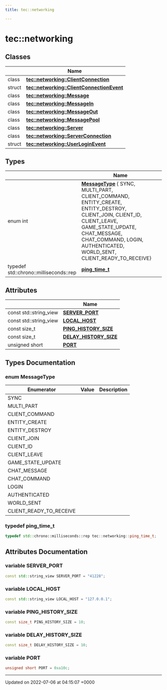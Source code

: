 ```yaml
---
title: tec::networking

---
```


# tec::networking



## Classes

|                | Name           |
| -------------- | -------------- |
| class | **[tec::networking::ClientConnection](/engine/Classes/classtec_1_1networking_1_1_client_connection/)**  |
| struct | **[tec::networking::ClientConnectionEvent](/engine/Classes/structtec_1_1networking_1_1_client_connection_event/)**  |
| class | **[tec::networking::Message](/engine/Classes/classtec_1_1networking_1_1_message/)**  |
| class | **[tec::networking::MessageIn](/engine/Classes/classtec_1_1networking_1_1_message_in/)**  |
| class | **[tec::networking::MessageOut](/engine/Classes/classtec_1_1networking_1_1_message_out/)**  |
| class | **[tec::networking::MessagePool](/engine/Classes/classtec_1_1networking_1_1_message_pool/)**  |
| class | **[tec::networking::Server](/engine/Classes/classtec_1_1networking_1_1_server/)**  |
| class | **[tec::networking::ServerConnection](/engine/Classes/classtec_1_1networking_1_1_server_connection/)**  |
| struct | **[tec::networking::UserLoginEvent](/engine/Classes/structtec_1_1networking_1_1_user_login_event/)**  |

## Types

|                | Name           |
| -------------- | -------------- |
| enum int | **[MessageType](/engine/Namespaces/namespacetec_1_1networking/#enum-messagetype)** { SYNC, MULTI_PART, CLIENT_COMMAND, ENTITY_CREATE, ENTITY_DESTROY, CLIENT_JOIN, CLIENT_ID, CLIENT_LEAVE, GAME_STATE_UPDATE, CHAT_MESSAGE, CHAT_COMMAND, LOGIN, AUTHENTICATED, WORLD_SENT, CLIENT_READY_TO_RECEIVE} |
| typedef std::chrono::milliseconds::rep | **[ping_time_t](/engine/Namespaces/namespacetec_1_1networking/#typedef-ping-time-t)**  |

## Attributes

|                | Name           |
| -------------- | -------------- |
| const std::string_view | **[SERVER_PORT](/engine/Namespaces/namespacetec_1_1networking/#variable-server-port)**  |
| const std::string_view | **[LOCAL_HOST](/engine/Namespaces/namespacetec_1_1networking/#variable-local-host)**  |
| const size_t | **[PING_HISTORY_SIZE](/engine/Namespaces/namespacetec_1_1networking/#variable-ping-history-size)**  |
| const size_t | **[DELAY_HISTORY_SIZE](/engine/Namespaces/namespacetec_1_1networking/#variable-delay-history-size)**  |
| unsigned short | **[PORT](/engine/Namespaces/namespacetec_1_1networking/#variable-port)**  |

## Types Documentation

### enum MessageType

| Enumerator | Value | Description |
| ---------- | ----- | ----------- |
| SYNC | |   |
| MULTI_PART | |   |
| CLIENT_COMMAND | |   |
| ENTITY_CREATE | |   |
| ENTITY_DESTROY | |   |
| CLIENT_JOIN | |   |
| CLIENT_ID | |   |
| CLIENT_LEAVE | |   |
| GAME_STATE_UPDATE | |   |
| CHAT_MESSAGE | |   |
| CHAT_COMMAND | |   |
| LOGIN | |   |
| AUTHENTICATED | |   |
| WORLD_SENT | |   |
| CLIENT_READY_TO_RECEIVE | |   |




### typedef ping_time_t

```cpp
typedef std::chrono::milliseconds::rep tec::networking::ping_time_t;
```




## Attributes Documentation

### variable SERVER_PORT

```cpp
const std::string_view SERVER_PORT = "41228";
```


### variable LOCAL_HOST

```cpp
const std::string_view LOCAL_HOST = "127.0.0.1";
```


### variable PING_HISTORY_SIZE

```cpp
const size_t PING_HISTORY_SIZE = 10;
```


### variable DELAY_HISTORY_SIZE

```cpp
const size_t DELAY_HISTORY_SIZE = 10;
```


### variable PORT

```cpp
unsigned short PORT = 0xa10c;
```





-------------------------------

Updated on 2022-07-06 at 04:15:07 +0000